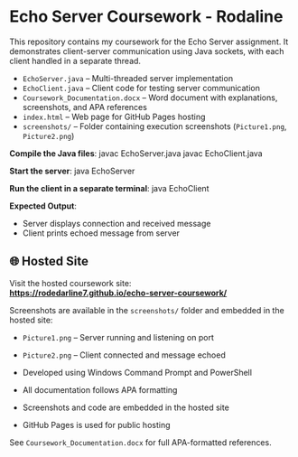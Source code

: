 # Echo Server Coursework - Rodaline

This repository contains my coursework for the Echo Server assignment. It demonstrates client-server communication using Java sockets, with each client handled in a separate thread.

- `EchoServer.java` – Multi-threaded server implementation  
- `EchoClient.java` – Client code for testing server communication  
- `Coursework_Documentation.docx` – Word document with explanations, screenshots, and APA references  
- `index.html` – Web page for GitHub Pages hosting  
- `screenshots/` – Folder containing execution screenshots (`Picture1.png`, `Picture2.png`)   

**Compile the Java files**:
javac EchoServer.java 
javac EchoClient.java

**Start the server**:
java EchoServer


**Run the client in a separate terminal**:
java EchoClient

**Expected Output**:
- Server displays connection and received message  
- Client prints echoed message from server  

## 🌐 Hosted Site

Visit the hosted coursework site:  
**https://rodedarline7.github.io/echo-server-coursework/**

Screenshots are available in the `screenshots/` folder and embedded in the hosted site:
- `Picture1.png` – Server running and listening on port  
- `Picture2.png` – Client connected and message echoed  

- Developed using Windows Command Prompt and PowerShell  
- All documentation follows APA formatting  
- Screenshots and code are embedded in the hosted site  
- GitHub Pages is used for public hosting  

See `Coursework_Documentation.docx` for full APA-formatted references.


